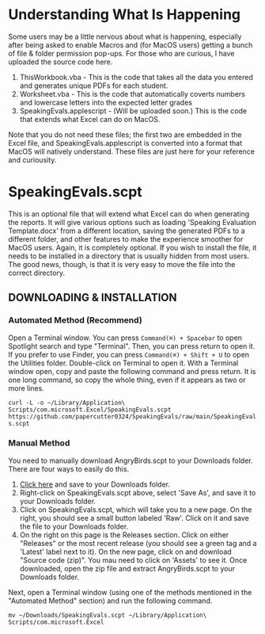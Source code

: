 # Understanding What Is Happening
Some users may be a little nervous about what is happening, especially after being asked to enable Macros and (for MacOS users) getting a bunch of file & folder permission pop-ups. For those who are curious, I have uploaded the source code here.

   1. ThisWorkbook.vba - This is the code that takes all the data you entered and generates unique PDFs for each student.
   2. Worksheet.vba - This is the code that automatically coverts numbers and lowercase letters into the expected letter grades
   3. SpeakingEvals.applescript - (Will be uploaded soon.) This is the code that extends what Excel can do on MacOS.

Note that you do not need these files; the first two are embedded in the Excel file, and SpeakingEvals.applescript is converted into a format that MacOS will natively understand. These files are just here for your reference and curiousity.

# SpeakingEvals.scpt
This is an optional file that will extend what Excel can do when generating the reports. It will give various options such as loading 'Speaking Evaluation Template.docx' from a different location, saving the generated PDFs to a different folder, and other features to make the experience smoother for MacOS users. Again, it is completely optional.
If you wish to install the file, it needs to be installed in a directory that is usually hidden from most users. The good news, though, is that it is very easy to move the file into the correct directory.

## DOWNLOADING & INSTALLATION
### Automated Method (Recommend)
Open a Terminal window. You can press `Command(⌘) + Spacebar` to open Spotlight search and type "Terminal". Then, you can press return to open it. If you prefer to use Finder, you can press `Command(⌘) + Shift + U` to open the Utilities folder. Double-click on Terminal to open it. With a Terminal window open, copy and paste the following command and press return. It is one long command, so copy the whole thing, even if it appears as two or more lines.

`curl -L -o ~/Library/Application\ Scripts/com.microsoft.Excel/SpeakingEvals.scpt https://github.com/papercutter0324/SpeakingEvals/raw/main/SpeakingEvals.scpt`

### Manual Method
You need to manually download AngryBirds.scpt to your Downloads folder. There are four ways to easily do this.
   1. [Click here](https://github.com/papercutter0324/SpeakingEvals/raw/main/SpeakingEvals.scpt) and save to your Downloads folder.
   2. Right-click on SpeakingEvals.scpt above, select 'Save As', and save it to your Downloads folder.
   3. Click on SpeakingEvals.scpt, which will take you to a new page. On the right, you should see a small button labeled 'Raw'. Click on it and save the file to your Downloads folder.
   4. On the right on this page is the Releases section. Click on either "Releases" or the most recent release (you should see a green tag and a 'Latest' label next to it). On the new page, click on and download "Source code (zip)". You mau need to click on 'Assets' to see it. Once downloaded, open the zip file and extract AngryBirds.scpt to your Downloads folder.

Next, open a Terminal window (using one of the methods mentioned in the "Automated Method" section) and run the following command.

`mv ~/Downloads/SpeakingEvals.scpt ~/Library/Application\ Scripts/com.microsoft.Excel`

